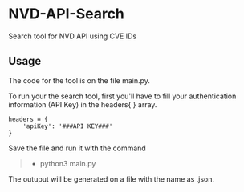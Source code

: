 # NVD-API-Search
Search tool for NVD API using CVE IDs

## Usage

The code for the tool is on the file main.py.

To run your the search tool, first you'll have to fill your authentication information (API Key) in the headers{ } array.

    headers = {
        'apiKey': '###API KEY###'
    }
    
Save the file and run it with the command

> - python3 main.py

The outuput will be generated on a file with the name as <CVE-ID>.json.
